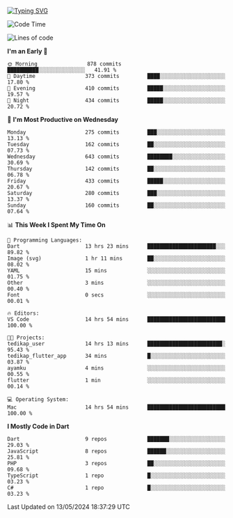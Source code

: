 
<a href="https://git.io/typing-svg"><img src="https://readme-typing-svg.demolab.com?font=Source+Code+Pro&pause=1000&random=false&width=435&lines=Hey+%F0%9F%A5%B6+iam+Yaskraz" alt="Typing SVG" /></a>
<!--START_SECTION:waka-->
![Code Time](http://img.shields.io/badge/Code%20Time-269%20hrs-blue)

![Lines of code](https://img.shields.io/badge/From%20Hello%20World%20I%27ve%20Written-779.7%20thousand%20lines%20of%20code-blue)

**I'm an Early 🐤** 

```text
🌞 Morning                878 commits         ██████████░░░░░░░░░░░░░░░   41.91 % 
🌆 Daytime                373 commits         ████░░░░░░░░░░░░░░░░░░░░░   17.80 % 
🌃 Evening                410 commits         █████░░░░░░░░░░░░░░░░░░░░   19.57 % 
🌙 Night                  434 commits         █████░░░░░░░░░░░░░░░░░░░░   20.72 % 
```
📅 **I'm Most Productive on Wednesday** 

```text
Monday                   275 commits         ███░░░░░░░░░░░░░░░░░░░░░░   13.13 % 
Tuesday                  162 commits         ██░░░░░░░░░░░░░░░░░░░░░░░   07.73 % 
Wednesday                643 commits         ████████░░░░░░░░░░░░░░░░░   30.69 % 
Thursday                 142 commits         ██░░░░░░░░░░░░░░░░░░░░░░░   06.78 % 
Friday                   433 commits         █████░░░░░░░░░░░░░░░░░░░░   20.67 % 
Saturday                 280 commits         ███░░░░░░░░░░░░░░░░░░░░░░   13.37 % 
Sunday                   160 commits         ██░░░░░░░░░░░░░░░░░░░░░░░   07.64 % 
```


📊 **This Week I Spent My Time On** 

```text
💬 Programming Languages: 
Dart                     13 hrs 23 mins      ██████████████████████░░░   89.82 % 
Image (svg)              1 hr 11 mins        ██░░░░░░░░░░░░░░░░░░░░░░░   08.02 % 
YAML                     15 mins             ░░░░░░░░░░░░░░░░░░░░░░░░░   01.75 % 
Other                    3 mins              ░░░░░░░░░░░░░░░░░░░░░░░░░   00.40 % 
Font                     0 secs              ░░░░░░░░░░░░░░░░░░░░░░░░░   00.01 % 

🔥 Editors: 
VS Code                  14 hrs 54 mins      █████████████████████████   100.00 % 

🐱‍💻 Projects: 
tedikap_user             14 hrs 13 mins      ████████████████████████░   95.43 % 
tedikap_flutter_app      34 mins             █░░░░░░░░░░░░░░░░░░░░░░░░   03.87 % 
ayamku                   4 mins              ░░░░░░░░░░░░░░░░░░░░░░░░░   00.55 % 
flutter                  1 min               ░░░░░░░░░░░░░░░░░░░░░░░░░   00.14 % 

💻 Operating System: 
Mac                      14 hrs 54 mins      █████████████████████████   100.00 % 
```

**I Mostly Code in Dart** 

```text
Dart                     9 repos             ███████░░░░░░░░░░░░░░░░░░   29.03 % 
JavaScript               8 repos             ██████░░░░░░░░░░░░░░░░░░░   25.81 % 
PHP                      3 repos             ██░░░░░░░░░░░░░░░░░░░░░░░   09.68 % 
TypeScript               1 repo              █░░░░░░░░░░░░░░░░░░░░░░░░   03.23 % 
C#                       1 repo              █░░░░░░░░░░░░░░░░░░░░░░░░   03.23 % 
```




 Last Updated on 13/05/2024 18:37:29 UTC
<!--END_SECTION:waka-->

